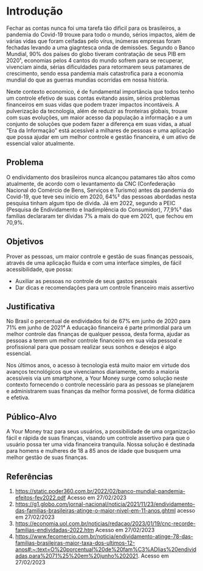 # Introdução
Fechar as contas nunca foi uma tarefa tão dificil para os brasileiros, a pandemia do Covid-19 trouxe para todo o mundo, sérios impactos, além de várias vidas que foram ceifadas pelo vírus, inúmeras empresas foram fechadas levando a uma giagntesca onda de demissões. Segundo o Banco Mundial, 90% dos países do globo tiveram contratação de seus PIB em 2020¹, economias pelos 4 cantos do mundo sofrem para se recuperar, vivenciam ainda, sérias dificuldades para retormarem seus patamares de crescimento, sendo essa pandemia mais catastrofica para a economia mundial do que as guerras mundias ocorridas em nossa história.

Nexte contexto economico, é de fundamental importância que todos tenho um controle efetivo de suas contas evitando assim, sérios problemas financeiros em suas vidas que podem trazer impactos incontáveis. A pulverização da tecnologia, além de reduzir as fronteiras globais, trouxe com suas evoluções, um maior acesso da população a informação e a um conjunto de soluções que podem fazer a diferença em suas vidas, a atual "Era da Informação" está acessível a milhares de pessoas e uma aplicação que possa ajudar em um melhor controle e gestão financeira, é um ativo de essencial valor atualmente. 

## Problema
O endividamento dos brasileiros nunca alcançou patamares tão altos como atualmente, de acordo com o levantamento da CNC (Confederação Nacional do Comércio de Bens, Serviços e Turismo) antes da pandemia do Covid-19, que teve seu início em 2020, 64%² das pessoas abordadas nesta pesquisa tinham algum tipo de dívida. Já em 2022, segundo a PEIC (Pesquisa de Endividamento e Inadimplência do Consumidor), 77,9%³ das famílias declararam ter dívidas 7% a mais do que em 2021, que fechou em 70,9%. 

## Objetivos
Prover as pessoas, um maior controle e gestão de suas finanças pessoais, através de uma aplicação fluída e com uma interface simples, de fácil acessibilidade, que possa:
*	Auxiliar as pessoas no controle de seus gastos pessoais
*	Dar dicas e recomendações para um controle financeiro mais assertivo

## Justificativa
No Brasil o percentual de endividados foi de 67% em junho de 2020 para 71% em junho de 2021⁴ A educação financeira é parte primordial para um melhor controle das finanças de qualquer pessoa, desta forma, ajudar as pessoas a terem um melhor controle financeiro em sua vida pessoal e profissional para que possam realizar seus sonhos e desejos é algo essencial.

Nos últimos anos, o acesso à tecnologia está muito maior em virtude dos avanços tecnológicos que vivenciamos diariamente, sendo a maioria acessíveis via um smartphone, a Your Money surge como solução neste contexto fornecendo o controle necessário para as pessoas se planejarem e administrarem suas finanças da melhor forma possível, de forma didática e efetiva.

## Público-Alvo
A Your Money traz para seus usuários, a possibilidade de uma organização fácil e rápida de suas finanças, visando um controle assertivo para que o usuário possa ter uma vida financeira tranquila. Nossa solução é destinada para homens e mulheres de 18 a 85 anos de idade que busquem uma melhor gestão de suas finanças.




## Referências
1. https://static.poder360.com.br/2022/02/banco-mundial-pandemia-efeitos-fev2022.pdf Acesso em 27/02/2023
2. https://g1.globo.com/jornal-nacional/noticia/2021/11/23/endividamento-das-familias-brasileiras-atinge-o-maior-nivel-em-11-anos.ghtml acesso em 27/02/2023
3. https://economia.uol.com.br/noticias/redacao/2023/01/19/cnc-recorde-familias-endividadas-2022.htm Acesso em 27/02/2023
4. https://www.fecomercio.com.br/noticia/endividamento-atinge-78-das-familias-brasileiras-maior-taxa-dos-ultimos-12-anos#:~:text=O%20porcentual%20de%20fam%C3%ADlias%20endividadas,para%2071%25%20em%20junho%202021. Acesso em 27/02/2023
